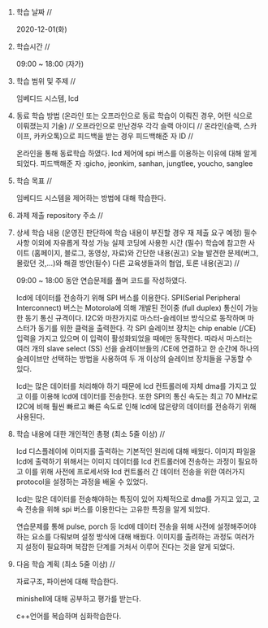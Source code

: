 1. 학습 날짜 // 

    2020-12-01(화)
 
2. 학습시간 // 

    09:00 ~ 18:00 (자가)
    
3. 학습 범위 및 주제 // 
    
    임베디드 시스템, lcd

4. 동료 학습 방법 (온라인 또는 오프라인으로 동료 학습이 이뤄진 경우, 어떤 식으로 이뤄졌는지 기술) // 오프라인으로 만난경우 각각 슬랙 아이디 // 온라인(슬랙, 스카이프, 카카오톡)으로 피드백을 받는 경우 피드백해준 자 ID // 

    온라인을 통해 동료학습 하였다. lcd 제어에 spi 버스를 이용하는 이유에 대해 알게 되었다. 피드백해준 자 :gicho, jeonkim, sanhan, jungtlee, youcho, sanglee

5. 학습 목표 //

    임베디드 시스템을 제어하는 방법에 대해 학습한다.
    
6. 과제 제출 repository 주소 // 
    
    
    
7. 상세 학습 내용 (운영진 판단하에 학습 내용이 부진할 경우 재 제출 요구 예정) 필수사항 이외에 자유롭게 작성 가능 실제 코딩에 사용한 시간 (필수) 학습에 참고한 사이트 (홈페이지, 블로그, 동영상, 자료)와 간단한 내용(권고) 오늘 발견한 문제(버그, 몰랐던 것,...)와 해결 방안(필수) 다른 교육생들과의 협업, 토론 내용(권고) //
    
    09:00 ~ 18:00 동안 연습문제를 풀며 코드를 작성하였다.
    
    lcd에 데이터를 전송하기 위해 SPI 버스를 이용한다. SPI(Serial Peripheral Interconnect) 버스는 Motorola에 의해 개발된 전이중 (full duplex) 통신이 가능한 동기 통신 규격이다. I2C와 마찬가지로 마스터-슬레이브 방식으로 동작하며 마스터가 동기를 위한 클럭을 출력한다. 각 SPI 슬레이브 장치는 chip enable (/CE) 입력을 가지고 있으며 이 입력이 활성화되었을 때에만 동작한다. 따라서 마스터는 여러 개의 slave select (SS) 선을 슬레이브들의 /CE에 연결하고 한 순간에 하나의 슬레이브만 선택하는 방법을 사용하여 두 개 이상의 슬레이브 장치들을 구동할 수 있다. 
    
    lcd는 많은 데이터를 처리해야 하기 때문에 lcd 컨트롤러에 자체 dma를 가지고 있고 이를 이용해 lcd에 데이터를 전송한다. 또한 SPI의 통신 속도는 최고 70 MHz로 I2C에 비해 훨씬 빠르고 빠른 속도로 인해 lcd에 많은량의 데이터를 전송하기 위해 사용된다.
    
8. 학습 내용에 대한 개인적인 총평 (최소 5줄 이상) //
    
    lcd 디스플레이에 이미지를 출력하는 기본적인 원리에 대해 배웠다. 이미지 파일을 lcd에 출력하기 위해서는 이미지 데이터를 lcd 컨트롤러에 전송하는 과정이 필요하고 이를 위해 사전에 프로세서와 lcd 컨트롤러 간 데이터 전송을 위한 여러가지 protocol을 설정하는 과정을 배울 수 있었다.
   
   lcd는 많은 데이터를 전송해야하는 특징이 있어 자체적으로 dma를 가지고 있고, 고속 전송을 위해 spi 버스를 이용한다는 고유한 특징을 알게 되었다.
    
    연습문제를 통해 pulse, porch 등 lcd에 데이터 전송을 위해 사전에 설정해주어야 하는 요소를 다뤄보며 설정 방식에 대해 배웠다. 이미지를 출려하는 과정도 여러가지 설정이 필요하며 복잡한 단계를 거처서 이루어 진다는 것을 알게 되었다.    
    
9. 다음 학습 계획 (최소 5줄 이상) // 
    
    자료구조, 파이썬에 대해 학습한다.
    
    minishell에 대해 공부하고 평가를 받는다.
    
    c++언어를 복습하며 심화학습한다.